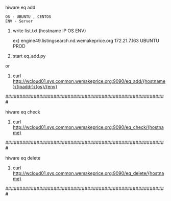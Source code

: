 hiware eq add

    OS - UBUNTU , CENTOS
    ENV - Server

1. write list.txt (hostname IP  OS  ENV)

    ex) engine49.listingsearch.nd.wemakeprice.org       172.21.7.163    UBUNTU  PROD


2. start eq_add.py

or

1. curl http://wcloud01.sys.common.wemakeprice.org:9090/eq_add/{hostname}/{ipaddr}/{os}/{env}


#########################################################


hiware eq check

1. curl http://wcloud01.sys.common.wemakeprice.org:9090/eq_check/{hostname}


#########################################################


hiware eq delete

1. curl http://wcloud01.sys.common.wemakeprice.org:9090/eq_delete/{hostname}


#########################################################
